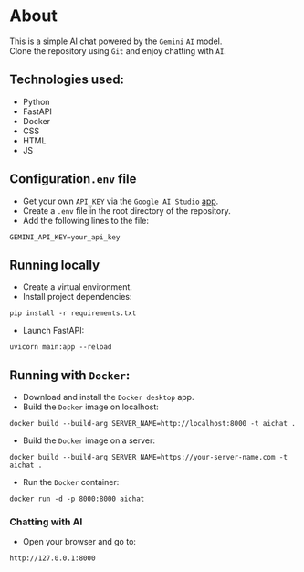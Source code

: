 # About
This is a simple AI chat powered by the `Gemini` `AI` model.\
Clone the repository using `Git` and enjoy chatting with `AI`.

## Technologies used:
- Python
- FastAPI
- Docker
- CSS
- HTML
- JS

## Configuration`.env` file
- Get your own `API_KEY` via the
 `Google AI Studio` [app](https://aistudio.google.com/api-keys).
- Create a `.env` file in the root directory of the repository. 
- Add the following lines to the file:
```commandline
GEMINI_API_KEY=your_api_key
```

## Running locally
- Create a virtual environment.
- Install project dependencies:
```commandline
pip install -r requirements.txt
```
- Launch FastAPI:
```commandline
uvicorn main:app --reload
```

## Running with `Docker`:
- Download and install the `Docker desktop` app.
- Build the `Docker` image on localhost:
```commandline
docker build --build-arg SERVER_NAME=http://localhost:8000 -t aichat .
```
- Build the `Docker` image on a server:
```commandline
docker build --build-arg SERVER_NAME=https://your-server-name.com -t aichat .
```
- Run the `Docker` container:
```commandline
docker run -d -p 8000:8000 aichat
```

### Chatting with AI
- Open your browser and go to: 
```commandline
http://127.0.0.1:8000
```
